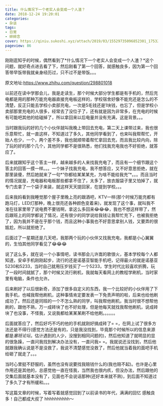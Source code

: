 ```yaml
---
title: 什么情况下一个老实人会变成一个人渣？
date: 2018-12-24 19:20:01
categories:
- 杂谈
tags:
- 日常
- 碎碎念
cover: https://qiniu.sukoshi.xyz/attach/2019/03/15529735096852301_175322076_H1920.jpg
pageview: 86
---
```


刚刚逛知乎的时候，偶然看到了*什么情况下一个老实人会变成一个人渣？*这个问题，就好奇点进去看了下，然后刚看了第一个回答，就感触良多，因为第一个回答带早饭带我就亲身经历过，只不过不是带饭。。。

原文地址:https://www.zhihu.com/question/298801018

以前还在读中学那会儿，我是走读生，那个时候大部分学生都是有手机的，然后充电都是用的那种万能充电器直接充电板这样的，学校宿舍好像不能充还是怎么的不清楚，反正只能去学校小卖部充电，一次是5毛钱还是1块钱，也忘了，但是学校小卖部那里充电的人很多，经常去了没位子了，还有就是因为非常多，在充电的时候有可能吧其他的给碰掉了，所以拿回来以后电量并没有充满，这是背景。。。

当时跟我玩的好的几个小伙伴就叫我晚上带回去充电，第二天上课带过来，我也很乐意帮忙，就一直这样，不知道过了多久，其他同学看到了，也来叫我帮帮忙，开始人也少，一个，两个差不多，我也就顺带着帮忙拿回去充，而且我比较内向，除了玩的好的那个几个，其他同学都不是很熟悉，他们找我充电我也不好拒绝，就答应了。

后来就跟知乎这个答主一样，越来越多的人来找我充电了，而且有一个细节跟这个答主的回答一摸一样。。。一个妹子找我充电，我不想答应，又不好意思拒绝，就在那里装傻，然后她就来了一句*“你都给某某某充，为啥不能给我充”*。。。而且当时的情况就是，充电器和电板那些都拿不住了，太多了，放衣服袋子里又怕掉了，就专门去拿了一个袋子来装，就这样天天提回家，在提到学校。。。

后来我妈看到我睡觉那个屋子里晚上亮的跟酒吧，KTV一样(那个时候万能充都有跑马灯，LED灯那种，晚上很亮还各种颜色变着来)，就发现了这个事，就叫我不准在往家里带了说电费不要钱啊，拿这么多回来😂😂😂，我也不想这样带了，然后跟班上的同学都说了情况，还有很少的同学说给我钱让我帮忙充下，也被我拒绝了，因为我并不是在乎那个钱，而且这种小事我也不好意思拿别人钱，又要弄的很尴尬，所以就拒绝了。

后面过了一星期还是几天吧，我那两个玩的小伙伴又找我充电，我都是小心翼翼的，生怕其他同学看见了😂😂😂

说了这么多，就在说一个小事情吧，读书那会儿许嵩的歌很火，基本学校每个人都知道，安卓手机刚刚起步，流行的还是诺基亚智能手机吧，记得最火的就是诺基亚5230和5233，当时自己就用压岁钱买了一个5233，学生时代比较喜欢折腾，玩了一段时间就腻了，那个时候又流行刷机，我就每天看网上的教程学刷机，当时家里有电脑，条件也允许。

后来刷好了以后很新奇，添加了很多自定义的东西，我一个比较好的小伙伴用了下我手机，也喊我帮他刷机，这种事情肯定要发表一下免责声明的啦，后来也给他刷成功了。然后还是同班的一个不怎么熟的同学，叫我帮他刷机，我当时很不想帮他刷的，跟他不熟，万一成砖块了也不好处理，但是他每天就找我帮他刷机，说成砖块了也没事，不怪我，又说我都给某某某刷不给他刷。。。。。。

后面就答应了，然后好巧不巧的他的手机就刚好搞成砖了= =，在网上试了很多方法还是不得行(感觉方法还是有的，只是我没找到，毕竟那个时候所以的信息来源都是*塞班论坛*，估计遇到的人少，没搜到相同问题的)，然后他知道了就明显的显的很急躁，一直问我找到解决办法没有，一直问我= =。我就说还没找到，然后他就跟我确认说是不是没救了，我说不清楚感觉没救了，然后他就当着我的面吧手机给砸了就走了。。。

当时心里挺不舒服的，虽然也没有说要找我赔钱什么的(我也赔不起)。也许是心里作用还是其他的，总感觉他一直在怪我，当然我也很内疚，但没办法，然后跟他的交集后面就基本没有了，见面也不会说话那种(还好本来就不熟)，到后面不知道过了多久了才有所缓和。。。


写这篇文章的时候，写着写着就感觉回到了以前读书的年代，满满的回忆 感触良多！自己都成大叔了 hhhhhhhhhh～




